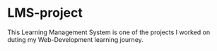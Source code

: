 # LMS-project
This Learning Management System is one of the projects I worked on duting my Web-Development learning journey.
